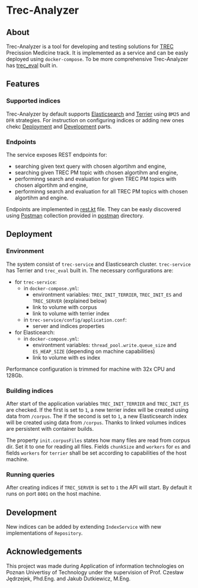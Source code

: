 # Trec-Analyzer
## About
Trec-Analyzer is a tool for developing and testing solutions for [TREC](https://trec.nist.gov/) Precission Medicine track. It is implemented as a service and can be easly deployed using `docker-compose`. To be more comprehensive Trec-Analyzer has [trec_eval](https://github.com/usnistgov/trec_eval) built in.

## Features
### Supported indices
Trec-Analyzer by default supports [Elasticsearch](https://www.elastic.co/elasticsearch) and [Terrier](http://terrier.org/) using `BM25` and `DFR` strategies. For instruction on configuring indices or adding new ones chekc [Deployment](#Deployment) and [Development](#development) parts.

### Endpoints
The service exposes REST endpoints for:
* searching given text query with chosen algortihm and engine,
* searching given TREC PM topic with chosen algortihm and engine,
* performinng search and evaluation for given TREC PM topics with chosen algortihm and engine,
* performinng search and evaluation for all TREC PM topics with chosen algortihm and engine.

Endpoints are implemented in [rest.kt](trec-analyzer/trec-service/src/main/kotlin/eu/jrie/put/trec/api/rest.kt) file. They can be easly discovered using [Postman](https://www.postman.com/) collection provided in [postman](postman) directory.

## Deployment
### Environment
The system consist of `trec-service` and Elasticsearch cluster. `trec-service` has Terrier and `trec_eval` built in. The necessary configurations are:
* for `trec-service`:
  * in `docker-compose.yml`:
    *  environtment variables: `TREC_INIT_TERRIER`, `TREC_INIT_ES` and `TREC_SERVER` (explained below)
    *  link to volume with corpus
    *  link to volume with terrier index
  * in `trec-service/config/application.conf`:
    * server and indices properties
* for Elasticearch:
  * in `docker-compose.yml`:
    *  environtment variables: `thread_pool.write.queue_size` and `ES_HEAP_SIZE` (depending on machine capabilities)
    * link to volume with es index

Performance configuration is trimmed for machine with 32x CPU and 128Gb.

### Building indices
After start of the application variables `TREC_INIT_TERRIER` and `TREC_INIT_ES` are checked. If the first is set to `1`, a new terrier index will be created using data from `/corpus`. The if the second is set to `1`, a new Elasticsearch index will be created using data from `/corpus`. Thanks to linked volumes indices are persistent with container builds.

The property `init.corpusFiles` states how many files are read from corpus dir. Set it to one for reading all files. Fields `chunkSize` and `workers` for `es` and fields `workers` for `terrier` shall be set according to capabilities of the host machine.

### Running queries
After creating indices if `TREC_SERVER` is set to `1` the API will start. By default it runs on port `8001` on the host machine.

## Development
New indices can be added by extending `IndexService` with new implementations of `Repository`.

## Acknowledgements
This project was made during Application of information technologies on Poznan Univertisy of Technology under the supervision of Prof. Czesław Jędrzejek, Phd.Eng. and Jakub Dutkiewicz, M.Eng.

